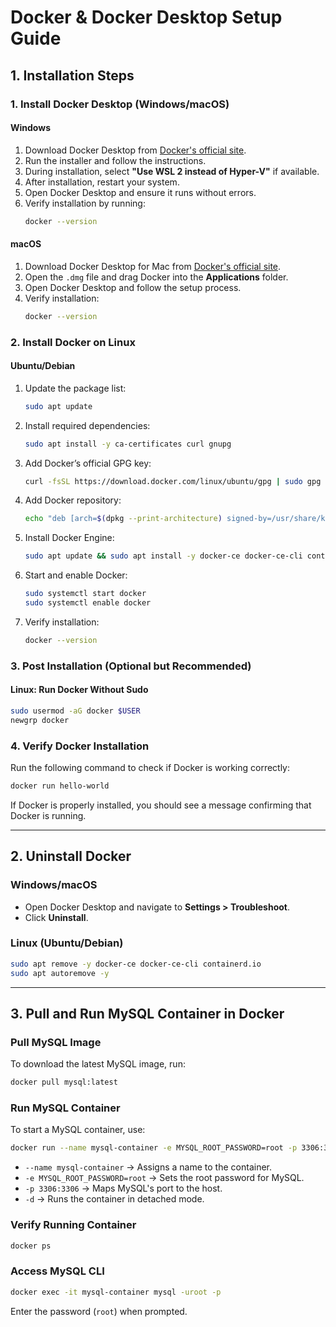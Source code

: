 # Docker & Docker Desktop Setup Guide

## 1. Installation Steps

### **1. Install Docker Desktop (Windows/macOS)**

#### **Windows**
1. Download Docker Desktop from [Docker's official site](https://www.docker.com/products/docker-desktop/).
2. Run the installer and follow the instructions.
3. During installation, select **"Use WSL 2 instead of Hyper-V"** if available.
4. After installation, restart your system.
5. Open Docker Desktop and ensure it runs without errors.
6. Verify installation by running:
   ```sh
   docker --version
   ```

#### **macOS**
1. Download Docker Desktop for Mac from [Docker's official site](https://www.docker.com/products/docker-desktop/).
2. Open the `.dmg` file and drag Docker into the **Applications** folder.
3. Open Docker Desktop and follow the setup process.
4. Verify installation:
   ```sh
   docker --version
   ```

### **2. Install Docker on Linux**

#### **Ubuntu/Debian**
1. Update the package list:
   ```sh
   sudo apt update
   ```
2. Install required dependencies:
   ```sh
   sudo apt install -y ca-certificates curl gnupg
   ```
3. Add Docker’s official GPG key:
   ```sh
   curl -fsSL https://download.docker.com/linux/ubuntu/gpg | sudo gpg --dearmor -o /usr/share/keyrings/docker-archive-keyring.gpg
   ```
4. Add Docker repository:
   ```sh
   echo "deb [arch=$(dpkg --print-architecture) signed-by=/usr/share/keyrings/docker-archive-keyring.gpg] https://download.docker.com/linux/ubuntu $(lsb_release -cs) stable" | sudo tee /etc/apt/sources.list.d/docker.list > /dev/null
   ```
5. Install Docker Engine:
   ```sh
   sudo apt update && sudo apt install -y docker-ce docker-ce-cli containerd.io
   ```
6. Start and enable Docker:
   ```sh
   sudo systemctl start docker
   sudo systemctl enable docker
   ```
7. Verify installation:
   ```sh
   docker --version
   ```

### **3. Post Installation (Optional but Recommended)**

#### **Linux: Run Docker Without Sudo**
```sh
sudo usermod -aG docker $USER
newgrp docker
```

### **4. Verify Docker Installation**
Run the following command to check if Docker is working correctly:
```sh
docker run hello-world
```
If Docker is properly installed, you should see a message confirming that Docker is running.

---

## 2. Uninstall Docker

### **Windows/macOS**
- Open Docker Desktop and navigate to **Settings > Troubleshoot**.
- Click **Uninstall**.

### **Linux (Ubuntu/Debian)**
```sh
sudo apt remove -y docker-ce docker-ce-cli containerd.io
sudo apt autoremove -y
```

---

## 3. Pull and Run MySQL Container in Docker

### **Pull MySQL Image**
To download the latest MySQL image, run:
```sh
docker pull mysql:latest
```

### **Run MySQL Container**
To start a MySQL container, use:
```sh
docker run --name mysql-container -e MYSQL_ROOT_PASSWORD=root -p 3306:3306 -d mysql:latest
```
- `--name mysql-container` → Assigns a name to the container.
- `-e MYSQL_ROOT_PASSWORD=root` → Sets the root password for MySQL.
- `-p 3306:3306` → Maps MySQL's port to the host.
- `-d` → Runs the container in detached mode.

### **Verify Running Container**
```sh
docker ps
```

### **Access MySQL CLI**
```sh
docker exec -it mysql-container mysql -uroot -p
```
Enter the password (`root`) when prompted.
